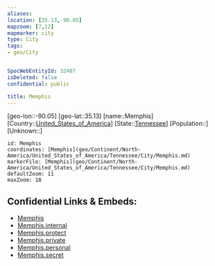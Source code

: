 ```yaml
---
aliases: 
location: [35.13,-90.05]
mapzoom: [7,12] 
mapmarker: city 
type: City
tags:
- geo/City


SpocWebEntityId: 32407
isDeleted: false
confidential: public

title: Memphis
---
```

[geo-lon::-90.05]
[geo-lat::35.13]
[name::Memphis]
[Country::[United_States_of_America](geo/Continent/North-America/United_States_of_America.md)]
[State::[Tennessee](geo/Continent/North-America/United_States_of_America/Tennessee.md)]
[Population::]
[Unknown::]


```leaflet
id: Memphis
coordinates: [Memphis](geo/Continent/North-America/United_States_of_America/Tennessee/City/Memphis.md)
markerFile: [Memphis](geo/Continent/North-America/United_States_of_America/Tennessee/City/Memphis.md)
defaultZoom: 11 
maxZoom: 18
```


## Confidential Links & Embeds: 
- [Memphis](../../../../../../../_public/geo/Continent/North-America/United_States_of_America/Tennessee/City/Memphis.md) 
- [Memphis.internal](../../../../../../../_internal/geo/Continent/North-America/United_States_of_America/Tennessee/City/Memphis.internal.md) 
- [Memphis.protect](../../../../../../../_protect/geo/Continent/North-America/United_States_of_America/Tennessee/City/Memphis.protect.md) 
- [Memphis.private](../../../../../../../_private/geo/Continent/North-America/United_States_of_America/Tennessee/City/Memphis.private.md) 
- [Memphis.personal](../../../../../../../_personal/geo/Continent/North-America/United_States_of_America/Tennessee/City/Memphis.personal.md) 
- [Memphis.secret](../../../../../../../_secret/geo/Continent/North-America/United_States_of_America/Tennessee/City/Memphis.secret.md) 
